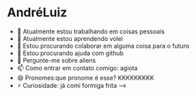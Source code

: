 # AndréLuiz


- 🔭 Atualmente estou trabalhando em coisas pessoais
- 🌱 Atualmente estou aprendendo volei
- 👯 Estou procurando colaborar em alguma coisa para o futuro
- 🤔 Estou procurando ajuda com github
- 💬 Pergunte-me sobre aliens
- 📫 Como entrar em contato comigo: agiota
- 😄 Pronomes:que pronome é esse? KKKKKKKKK
- ⚡ Curiosidade: já comi formiga frita 
-->
